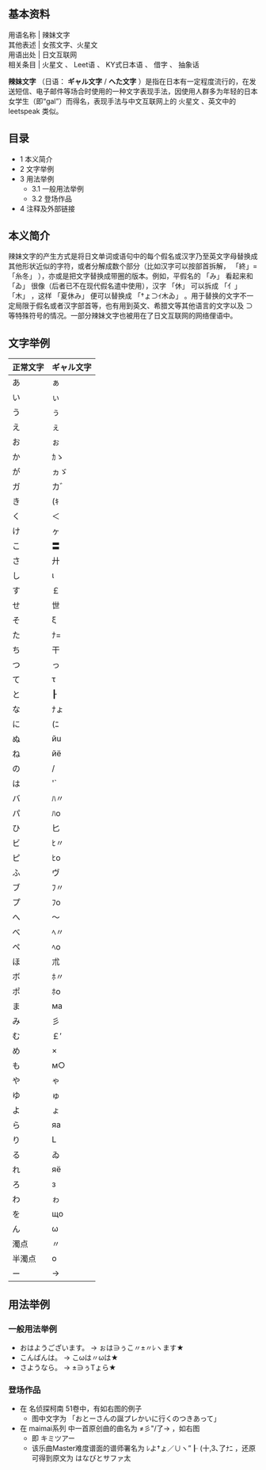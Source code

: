 **基本资料**  
---  
用语名称  |  辣妹文字   
其他表述  |  女孩文字、火星文   
用语出处  |  日文互联网   
相关条目  |  火星文  、  Leet语  、  KY式日本语  、  借字  、  抽象话   
  
  
**辣妹文字** （日语：  **ギャル文字** / **へた文字**
）是指在日本有一定程度流行的，在发送短信、电子邮件等场合时使用的一种文字表现手法，因使用人群多为年轻的日本女学生（即“gal”）而得名，表现手法与中文互联网上的
火星文  、英文中的  leetspeak  类似。

##  目录

  * 1  本义简介 
  * 2  文字举例 
  * 3  用法举例 
    * 3.1  一般用法举例 
    * 3.2  登场作品 
  * 4  注释及外部链接 

##  本义简介

辣妹文字的产生方式是将日文单词或语句中的每个假名或汉字乃至英文字母替换成其他形状近似的字符，或者分解成数个部分（比如汉字可以按部首拆解，  「終」=「糸冬」
），亦或是把文字替换成带圈的版本。例如，平假名的  「み」  看起来和  「ゐ」  很像（后者已不在现代假名遣中使用），汉字  「休」  可以拆成
「亻」「木」  ，这样  「夏休み」  便可以替换成  「†ょ⊃ｲ木ゐ」
。用于替换的文字不一定局限于假名或者汉字部首等，也有用到英文、希腊文等其他语言的文字以及  ⊃
等特殊符号的情况。一部分辣妹文字也被用在了日文互联网的网络俚语中。

##  文字举例

正常文字  |  ギャル文字   
---|---  
あ  |  ぁ  |  ァ  |  了   
い  |  ぃ  |  ィ  |  ﾚヽ  |  ﾚ丶  |  レ）  |  ﾚ`  |  L丶  |  L1  |  ﾚl   
う  |  ぅ  |  ゥ  |  宀  |  ヴ  |  ウ   
え  |  ぇ  |  ェ  |  之  |  工  |  ヱ   
お  |  ぉ  |  ォ  |  才   
か  |  ｶゝ  |  ｶ丶  |  ｶヽ  |  ヵゝ  |  ｶ`  |  ｶゞ  |  カ   
が  |  ヵゞ   
ガ  |  カ゛  |  力゛   
き  |  (ｷ  |  (≠  |  L≠  |  ‡   
く  |  ＜  |  〈  |  勹   
け  |  ヶ  |  (ﾅ  |  ﾚ†  |  ﾚﾅ  |  ナ  |  l+  |  Iﾅ   
こ  |  〓  |  =  |  ]  |  ⊃  |  ⊇   
さ  |  廾  |  ±  |  (十  |  L+  |  (+  |  ､ﾅ   
し  |  ι  |  ∪  |  U   
す  |  ￡  |  ﾌ､   
せ  |  世   
そ  |  ξ  |  ζ  |  `ﾉ  |  丶/  |  ヽ丿   
た  |  ﾅ=  |  +=  |  †ﾆ  |  ﾅﾆ  |  十こ  |  †こ  |  ﾅ⊇  |  T=  |  十=  |  夕   
ち  |  干  |  千  |  于  |  ろ＋   
つ  |  っ  |  ッ  |  ⊃  |  ﾂ【っ】   
て  |  τ  |  〒  |  z  |  乙   
と  |  ┠  |  ┝  |  ┣  |  ├  |  `⊂  |  卜  |  `c   
な  |  ﾅょ  |  十ょ  |  †ょ  |  ﾅg  |  †ょゝ  |  十   
に  |  (ﾆ  |  =  |  丨ﾆ  |  L=  |  I=  |  （⊇  |  レこ  |  (二  |  〓  |  ﾚﾆ   
ぬ  |  йu  |  ゐ   
ね  |  йё   
の  |  /  |  丿  |  σ  |  ⊂n  |  ＠   
は  |  '`  |  八  |  l￡  |  (￡  |  |  ﾉl  |  ﾚ￡  |  ﾚよ   
バ  |  ﾊ〃   
パ  |  ﾊo   
ひ  |  匕   
ビ  |  ﾋ〃   
ピ  |  ﾋo   
ふ  |  ヴ  |  ,ζ,   
ブ  |  ﾌ〃   
プ  |  ﾌo   
へ  |  ～  |  ∧   
べ  |  ﾍ〃   
ペ  |  ﾍo   
ほ  |  朮  |  ﾚま   
ボ  |  ﾎ〃   
ポ  |  ﾎo   
ま  |  ма  |  мα   
み  |  彡  |  ゐ   
む  |  ￡′  |  厶   
め  |  ×  |  x  |  χ  |  乂  |  〆   
も  |  м○  |  мσ  |  =し  |  =L   
や  |  ゃ  |  ャ   
ゆ  |  ゅ  |  ュ   
よ  |  ょ  |  ョ  |  ∋  |  чo  |  ∃   
ら  |  яа  |  ζ  |  b`   
り  |  L|  |  l)  |  ﾚ”  |  ﾚ)  |  ┗』  |  └丿  |  v)  |  ﾚ”  |  丶)   
る  |  ゐ  |  ゑ  |  儿  |  lﾚ  |  ”レ  |  ｜ﾚ  |  ﾉﾚ  |  /ﾚ   
れ  |  яё   
ろ  |  з  |  З  |  回   
わ  |  ゎ  |  ヮ  |  wα   
を  |  щo  |  ぉ  |  ε   
ん  |  ω  |  冫  |  w  |  h  |  ﾝ  |  ｿ   
濁点  |  〃  |  ”  |  ¨   
半濁点  |  o  |  ○   
ー  |  →  |  ⇒   
  
##  用法举例

###  一般用法举例

  * おはようございます。 → ぉは∋ぅこ〃±〃ﾚヽます★ 
  * こんばんは。 → こωは〃ωは★ 
  * さようなら。 → ±∋ぅTょら★ 

###  登场作品

  * 在  名侦探柯南  51卷中，有如右图的例子 
    * 图中文字为  「おとーさんの誕プレかいに行くのつきあって」 
  * 在  maimai系列  中一首原创曲的曲名为  ≠彡"/了→  ，如右图 
    * 即  キミツアー 
    * 该乐曲Master难度谱面的谱师署名为  ﾚよ†ょ／∪ヽ”┠ (十,3､了ﾅﾆ  ，还原可得到原文为  はなびとサファ太 
